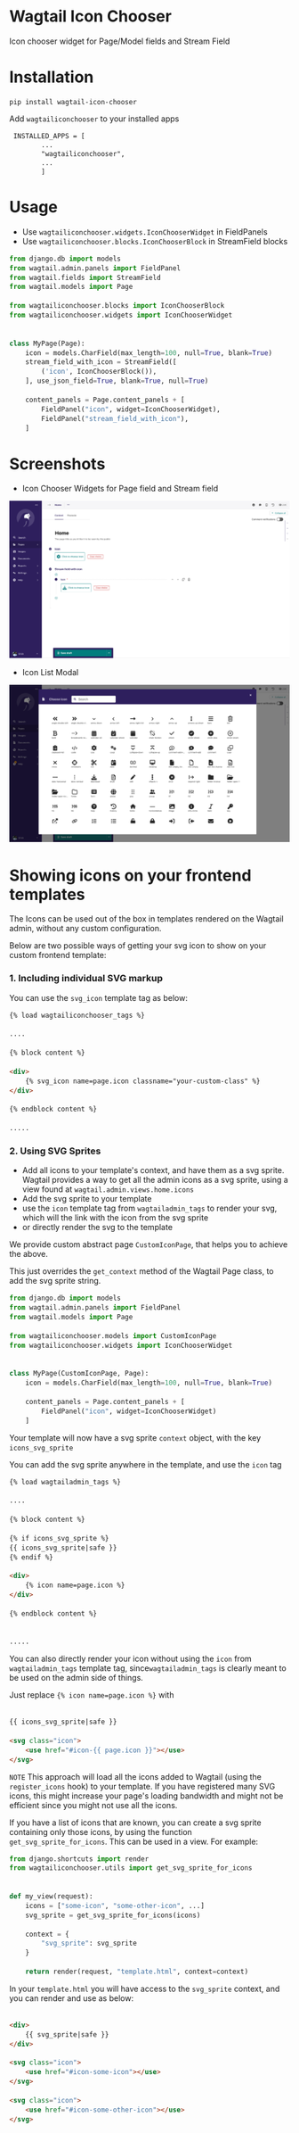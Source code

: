 # Wagtail Icon Chooser

Icon chooser widget for Page/Model fields and Stream Field

# Installation

```
pip install wagtail-icon-chooser
```

Add `wagtailiconchooser` to your installed apps

```
 INSTALLED_APPS = [
        ...
        "wagtailiconchooser",
        ...
        ]
```

# Usage

- Use `wagtailiconchooser.widgets.IconChooserWidget` in FieldPanels
- Use `wagtailiconchooser.blocks.IconChooserBlock` in StreamField blocks

```python
from django.db import models
from wagtail.admin.panels import FieldPanel
from wagtail.fields import StreamField
from wagtail.models import Page

from wagtailiconchooser.blocks import IconChooserBlock
from wagtailiconchooser.widgets import IconChooserWidget


class MyPage(Page):
    icon = models.CharField(max_length=100, null=True, blank=True)
    stream_field_with_icon = StreamField([
        ('icon', IconChooserBlock()),
    ], use_json_field=True, blank=True, null=True)

    content_panels = Page.content_panels + [
        FieldPanel("icon", widget=IconChooserWidget),
        FieldPanel("stream_field_with_icon"),
    ]
```

# Screenshots

- Icon Chooser Widgets for Page field and Stream field

![Sample Panels](screenshots/img-in-admin.png)

- Icon List Modal

![Icon Modal](screenshots/icon-list-modal.png)

# Showing icons on your frontend templates

The Icons can be used out of the box in templates rendered on the Wagtail admin, without any custom configuration.

Below are two possible ways of getting your svg icon to show on your custom frontend template:

### 1. Including individual SVG markup

You can use the `svg_icon` template tag as below:

```html
{% load wagtailiconchooser_tags %}

....

{% block content %}

<div>
    {% svg_icon name=page.icon classname="your-custom-class" %}
</div>

{% endblock content %}

.....
```

### 2. Using SVG Sprites

- Add all icons to your template's context, and have them as a svg sprite. Wagtail provides a way to get all the admin
  icons as a svg sprite, using a view found at `wagtail.admin.views.home.icons`
- Add the svg sprite to your template
- use the `icon` template tag from `wagtailadmin_tags` to render your svg, which will the link with the icon from the
  svg sprite
- or directly render the svg to the template

We provide custom abstract page `CustomIconPage`, that helps you to achieve the above.

This just overrides the `get_context` method of the Wagtail Page class, to add the svg sprite string.

```python
from django.db import models
from wagtail.admin.panels import FieldPanel
from wagtail.models import Page

from wagtailiconchooser.models import CustomIconPage
from wagtailiconchooser.widgets import IconChooserWidget


class MyPage(CustomIconPage, Page):
    icon = models.CharField(max_length=100, null=True, blank=True)

    content_panels = Page.content_panels + [
        FieldPanel("icon", widget=IconChooserWidget)
    ]
```

Your template will now have a svg sprite `context` object, with the key `icons_svg_sprite`

You can add the svg sprite anywhere in the template, and use the `icon` tag

```html
{% load wagtailadmin_tags %}

....

{% block content %}

{% if icons_svg_sprite %}
{{ icons_svg_sprite|safe }}
{% endif %}

<div>
    {% icon name=page.icon %}
</div>

{% endblock content %}


.....
```

You can also directly render your icon without using the `icon` from `wagtailadmin_tags` template tag,
since`wagtailadmin_tags` is clearly meant to be used on the admin side of things.

Just replace `{% icon name=page.icon %}` with

```html

{{ icons_svg_sprite|safe }}

<svg class="icon">
    <use href="#icon-{{ page.icon }}"></use>
</svg>
```

`NOTE` This approach will load all the icons added to Wagtail (using the `register_icons` hook) to your template. If you
have registered many SVG icons, this might increase your page's loading bandwidth and might not be efficient since you
might not use all the icons.

If you have a list of icons that are known, you can create a svg sprite containing only those icons, by using the
function `get_svg_sprite_for_icons`. This can be used in a view. For example:

```python
from django.shortcuts import render
from wagtailiconchooser.utils import get_svg_sprite_for_icons


def my_view(request):
    icons = ["some-icon", "some-other-icon", ...]
    svg_sprite = get_svg_sprite_for_icons(icons)

    context = {
        "svg_sprite": svg_sprite
    }

    return render(request, "template.html", context=context)
```

In your `template.html` you will have access to the `svg_sprite` context, and you can render and use as below:

```html

<div>
    {{ svg_sprite|safe }}
</div>

<svg class="icon">
    <use href="#icon-some-icon"></use>
</svg>

<svg class="icon">
    <use href="#icon-some-other-icon"></use>
</svg>

```
